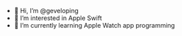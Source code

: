 - 👋 Hi, I’m @geveloping
- 👀 I’m interested in Apple Swift
- 🌱 I’m currently learning Apple Watch app programming
<!--- - 💞️ I’m looking to collaborate on 
- 📫 How to reach me
--->


<!---
geveloping/geveloping is a ✨ special ✨ repository because its `README.md` (this file) appears on your GitHub profile.
You can click the Preview link to take a look at your changes.
--->
